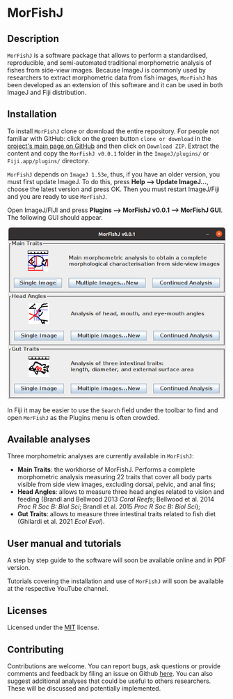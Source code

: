 # MorFishJ

## Description

`MorFishJ` is a software package that allows to perform a standardised, reproducible, and semi-automated traditional morphometric analysis of fishes from side-view images. Because ImageJ is commonly used by researchers to extract morphometric data from fish images, `MorFishJ` has been developed as an extension of this software and it can be used in both ImageJ and Fiji distribution.

## Installation

To install `MorFishJ` clone or download the entire repository. For people not familiar with GitHub: click on the green button `clone or download` in the [project's main page on GitHub](https://github.com/mattiaghilardi/MorFishJ) and then click on `Download ZIP`. Extract the content and copy the `MorFishJ v0.0.1` folder in the `ImageJ/plugins/` or `Fiji.app/plugins/` directory.

`MorFishJ` depends on `ImageJ 1.53e`, thus, if you have an older version, you must first update ImageJ. To do this, press **Help --> Update ImageJ...**, choose the latest version and press OK. Then you must restart ImageJ/Fiji and you are ready to use `MorFishJ`.

Open ImageJ/FIJI and press **Plugins --> MorFishJ v0.0.1 --> MorFishJ GUI**. The following GUI should appear.

<p align="center">
  <img src="MorFishJ_GUI_v0.0.1.png" width="500" title="MorFishJ GUI"><br>
</p>

In Fiji it may be easier to use the `Search` field under the toolbar to find and open `MorFishJ` as the Plugins menu is often crowded.

## Available analyses

Three morphometric analyses are currently available in `MorFishJ`:

- **Main Traits**: the workhorse of MorFishJ. Performs a complete morphometric analysis measuring 22 traits that cover all body parts visible from side view images, excluding dorsal, pelvic, and anal fins;
- **Head Angles**: allows to measure three head angles related to vision and feeding (Brandl and Bellwood 2013 *Coral Reefs*; Bellwood et al. 2014 *Proc R Soc B: Biol Sci*; Brandl et al. 2015 *Proc R Soc B: Biol Sci*);
- **Gut Traits**: allows to measure three intestinal traits related to fish diet (Ghilardi et al. 2021 *Ecol Evol*).

## User manual and tutorials

A step by step guide to the software will soon be available online and in PDF version.

Tutorials covering the installation and use of `MorFishJ` will soon be available at the respective YouTube channel.

## Licenses

Licensed under the [MIT](https://github.com/mattiaghilardi/MorFishJ/LICENSE) license.

## Contributing

Contributions are welcome. You can report bugs, ask questions or provide comments and feedback by filing an issue on Github [here](https://github.com/mattiaghilardi/MorFishJ/Issues). You can also suggest additional analyses that could be useful to others researchers. These will be discussed and potentially implemented.
